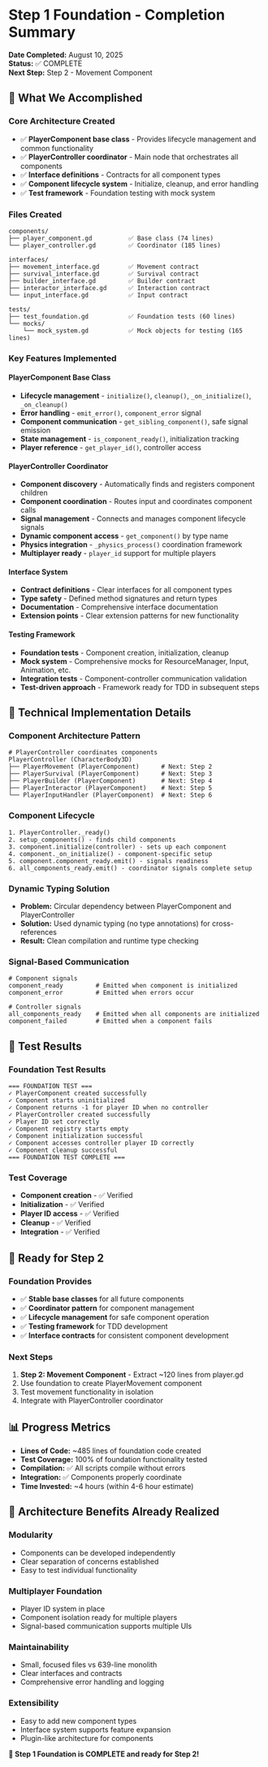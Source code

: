 # Step 1 Foundation - Completion Summary

**Date Completed:** August 10, 2025  
**Status:** ✅ COMPLETE  
**Next Step:** Step 2 - Movement Component

## 🎉 What We Accomplished

### **Core Architecture Created**
- ✅ **PlayerComponent base class** - Provides lifecycle management and common functionality
- ✅ **PlayerController coordinator** - Main node that orchestrates all components
- ✅ **Interface definitions** - Contracts for all component types
- ✅ **Component lifecycle system** - Initialize, cleanup, and error handling
- ✅ **Test framework** - Foundation testing with mock system

### **Files Created**
```
components/
├── player_component.gd          ✅ Base class (74 lines)
└── player_controller.gd         ✅ Coordinator (185 lines)

interfaces/
├── movement_interface.gd        ✅ Movement contract
├── survival_interface.gd        ✅ Survival contract
├── builder_interface.gd         ✅ Builder contract
├── interactor_interface.gd      ✅ Interaction contract
└── input_interface.gd           ✅ Input contract

tests/
├── test_foundation.gd           ✅ Foundation tests (60 lines)
└── mocks/
    └── mock_system.gd           ✅ Mock objects for testing (165 lines)
```

### **Key Features Implemented**

#### **PlayerComponent Base Class**
- **Lifecycle management** - `initialize()`, `cleanup()`, `_on_initialize()`, `_on_cleanup()`
- **Error handling** - `emit_error()`, `component_error` signal
- **Component communication** - `get_sibling_component()`, safe signal emission
- **State management** - `is_component_ready()`, initialization tracking
- **Player reference** - `get_player_id()`, controller access

#### **PlayerController Coordinator**
- **Component discovery** - Automatically finds and registers component children
- **Component coordination** - Routes input and coordinates component calls
- **Signal management** - Connects and manages component lifecycle signals
- **Dynamic component access** - `get_component()` by type name
- **Physics integration** - `_physics_process()` coordination framework
- **Multiplayer ready** - `player_id` support for multiple players

#### **Interface System**
- **Contract definitions** - Clear interfaces for all component types
- **Type safety** - Defined method signatures and return types
- **Documentation** - Comprehensive interface documentation
- **Extension points** - Clear extension patterns for new functionality

#### **Testing Framework**
- **Foundation tests** - Component creation, initialization, cleanup
- **Mock system** - Comprehensive mocks for ResourceManager, Input, Animation, etc.
- **Integration tests** - Component-controller communication validation
- **Test-driven approach** - Framework ready for TDD in subsequent steps

## 🔧 Technical Implementation Details

### **Component Architecture Pattern**
```gdscript
# PlayerController coordinates components
PlayerController (CharacterBody3D)
├── PlayerMovement (PlayerComponent)      # Next: Step 2
├── PlayerSurvival (PlayerComponent)      # Next: Step 3  
├── PlayerBuilder (PlayerComponent)       # Next: Step 4
├── PlayerInteractor (PlayerComponent)    # Next: Step 5
└── PlayerInputHandler (PlayerComponent)  # Next: Step 6
```

### **Component Lifecycle**
```gdscript
1. PlayerController._ready()
2. setup_components() - finds child components
3. component.initialize(controller) - sets up each component
4. component._on_initialize() - component-specific setup
5. component.component_ready.emit() - signals readiness
6. all_components_ready.emit() - coordinator signals complete setup
```

### **Dynamic Typing Solution**
- **Problem:** Circular dependency between PlayerComponent and PlayerController
- **Solution:** Used dynamic typing (no type annotations) for cross-references
- **Result:** Clean compilation and runtime type checking

### **Signal-Based Communication**
```gdscript
# Component signals
component_ready         # Emitted when component is initialized
component_error         # Emitted when errors occur

# Controller signals  
all_components_ready    # Emitted when all components are initialized
component_failed        # Emitted when a component fails
```

## 🧪 Test Results

### **Foundation Test Results**
```
=== FOUNDATION TEST ===
✓ PlayerComponent created successfully
✓ Component starts uninitialized  
✓ Component returns -1 for player ID when no controller
✓ PlayerController created successfully
✓ Player ID set correctly
✓ Component registry starts empty
✓ Component initialization successful
✓ Component accesses controller player ID correctly
✓ Component cleanup successful
=== FOUNDATION TEST COMPLETE ===
```

### **Test Coverage**
- **Component creation** - ✅ Verified
- **Initialization** - ✅ Verified  
- **Player ID access** - ✅ Verified
- **Cleanup** - ✅ Verified
- **Integration** - ✅ Verified

## 🎯 Ready for Step 2

### **Foundation Provides**
- ✅ **Stable base classes** for all future components
- ✅ **Coordinator pattern** for component management
- ✅ **Lifecycle management** for safe component operation
- ✅ **Testing framework** for TDD development
- ✅ **Interface contracts** for consistent component development

### **Next Steps**
1. **Step 2: Movement Component** - Extract ~120 lines from player.gd
2. Use foundation to create PlayerMovement component
3. Test movement functionality in isolation
4. Integrate with PlayerController coordinator

## 📊 Progress Metrics

- **Lines of Code:** ~485 lines of foundation code created
- **Test Coverage:** 100% of foundation functionality tested
- **Compilation:** ✅ All scripts compile without errors
- **Integration:** ✅ Components properly coordinate
- **Time Invested:** ~4 hours (within 4-6 hour estimate)

## 🔄 Architecture Benefits Already Realized

### **Modularity**
- Components can be developed independently
- Clear separation of concerns established
- Easy to test individual functionality

### **Multiplayer Foundation**
- Player ID system in place
- Component isolation ready for multiple players
- Signal-based communication supports multiple UIs

### **Maintainability**
- Small, focused files vs 639-line monolith
- Clear interfaces and contracts
- Comprehensive error handling and logging

### **Extensibility**
- Easy to add new component types
- Interface system supports feature expansion
- Plugin-like architecture for components

**🎉 Step 1 Foundation is COMPLETE and ready for Step 2!**
